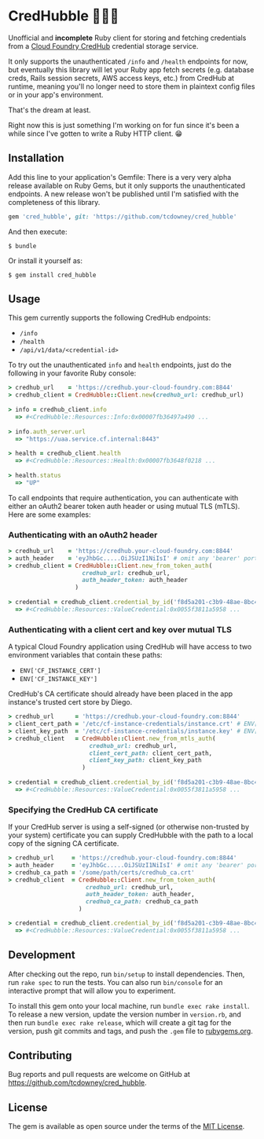# CredHubble :full_moon_with_face::telescope::full_moon_with_face:

Unofficial and **incomplete** Ruby client for storing and fetching credentials from a [Cloud Foundry CredHub](https://github.com/cloudfoundry-incubator/credhub) credential storage service.

It only supports the unauthenticated `/info` and `/health` endpoints for now, but eventually this library will let your Ruby app fetch secrets (e.g. database creds, Rails session secrets, AWS access keys, etc.) from CredHub at runtime, meaning you'll no longer need to store them in plaintext config files or in your app's environment.

That's the dream at least.

Right now this is just something I'm working on for fun since it's been a while since I've gotten to write a Ruby HTTP client. :grin:

## Installation

Add this line to your application's Gemfile:
There is a very very alpha release available on Ruby Gems, but it only supports the unauthenticated endpoints. A new release won't be published until I'm satisfied with the completeness of this library.

```ruby
gem 'cred_hubble', git: 'https://github.com/tcdowney/cred_hubble'
```

And then execute:

    $ bundle

Or install it yourself as:

    $ gem install cred_hubble

## Usage

This gem currently supports the following CredHub endpoints:

* `/info`
* `/health`
* `/api/v1/data/<credential-id>`

To try out the unauthenticated `info` and `health` endpoints, just do the following in your favorite Ruby console:

```ruby
> credhub_url    = 'https://credhub.your-cloud-foundry.com:8844'
> credhub_client = CredHubble::Client.new(credhub_url: credhub_url)
           
> info = credhub_client.info
  => #<CredHubble::Resources::Info:0x00007fb36497a490 ...
  
> info.auth_server.url
  => "https://uaa.service.cf.internal:8443"
  
> health = credhub_client.health
  => #<CredHubble::Resources::Health:0x00007fb3648f0218 ...
  
> health.status
  => "UP"
```

To call endpoints that require authentication, you can authenticate with either an oAuth2 bearer token auth header or using mutual TLS (mTLS).
Here are some examples:

### Authenticating with an oAuth2 header
```ruby
> credhub_url    = 'https://credhub.your-cloud-foundry.com:8844'
> auth_header    = 'eyJhbGc.....OiJSUzI1NiIsI' # omit any 'bearer' portion
> credhub_client = CredHubble::Client.new_from_token_auth(
                     credhub_url: credhub_url,
                     auth_header_token: auth_header
                   )
           
> credential = credhub_client.credential_by_id('f8d5a201-c3b9-48ae-8bc4-3b86b42210a1')
  => #<CredHubble::Resources::ValueCredential:0x0055f3811a5958 ...
```

### Authenticating with a client cert and key over mutual TLS
A typical Cloud Foundry application using CredHub will have access to two environment variables that contain these paths:
* `ENV['CF_INSTANCE_CERT']`
* `ENV['CF_INSTANCE_KEY']`

CredHub's CA certificate should already have been placed in the app instance's trusted cert store by Diego.

```ruby
> credhub_url      = 'https://credhub.your-cloud-foundry.com:8844'
> client_cert_path = '/etc/cf-instance-credentials/instance.crt' # ENV['CF_INSTANCE_CERT']
> client_key_path  = '/etc/cf-instance-credentials/instance.key' # ENV['CF_INSTANCE_KEY']
> credhub_client   = CredHubble::Client.new_from_mtls_auth(
                       credhub_url: credhub_url,
                       client_cert_path: client_cert_path,
                       client_key_path: client_key_path
                     )
           
> credential = credhub_client.credential_by_id('f8d5a201-c3b9-48ae-8bc4-3b86b42210a1')
  => #<CredHubble::Resources::ValueCredential:0x0055f3811a5958 ...
```

### Specifying the CredHub CA certificate
If your CredHub server is using a self-signed (or otherwise non-trusted by your system) certificate you can supply CredHubble with the path to a local copy of the signing CA certificate.

```ruby
> credhub_url     = 'https://credhub.your-cloud-foundry.com:8844'
> auth_header     = 'eyJhbGc.....OiJSUzI1NiIsI' # omit any 'bearer' portion
> credhub_ca_path = '/some/path/certs/credhub_ca.crt'
> credhub_client  = CredHubble::Client.new_from_token_auth(
                      credhub_url: credhub_url,
                      auth_header_token: auth_header,
                      credhub_ca_path: credhub_ca_path
                    )

> credential = credhub_client.credential_by_id('f8d5a201-c3b9-48ae-8bc4-3b86b42210a1')
  => #<CredHubble::Resources::ValueCredential:0x0055f3811a5958 ...
```

## Development

After checking out the repo, run `bin/setup` to install dependencies. Then, run `rake spec` to run the tests. You can also run `bin/console` for an interactive prompt that will allow you to experiment.

To install this gem onto your local machine, run `bundle exec rake install`. To release a new version, update the version number in `version.rb`, and then run `bundle exec rake release`, which will create a git tag for the version, push git commits and tags, and push the `.gem` file to [rubygems.org](https://rubygems.org).

## Contributing

Bug reports and pull requests are welcome on GitHub at https://github.com/tcdowney/cred_hubble.

## License

The gem is available as open source under the terms of the [MIT License](http://opensource.org/licenses/MIT).
